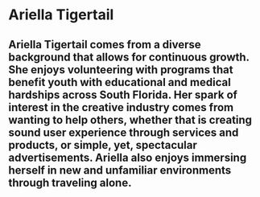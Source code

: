 # Ariella Tigertail
## Ariella Tigertail comes from a diverse background that allows for continuous growth. She enjoys volunteering with programs that benefit youth with educational and medical hardships across South Florida. Her spark of interest in the creative industry comes from wanting to help others, whether that is creating sound user experience through services and products, or simple, yet, spectacular advertisements. Ariella also enjoys immersing herself in new and unfamiliar environments through traveling alone. 


![]()
